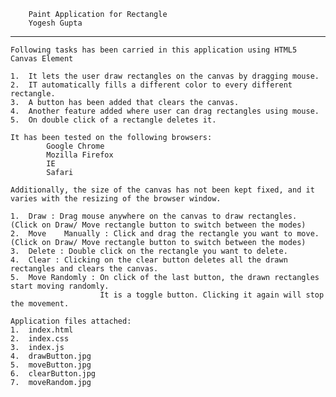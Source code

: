 
		Paint Application for Rectangle
		Yogesh Gupta
______________________________________________________________________________________________________________________________________

	Following tasks has been carried in this application using HTML5 Canvas Element

	1.	It lets the user draw rectangles on the canvas by dragging mouse.
	2.	IT automatically fills a different color to every different rectangle.
	3.	A button has been added that clears the canvas.
	4.	Another feature added where user can drag rectangles using mouse.
	5.	On double click of a rectangle deletes it.

	It has been tested on the following browsers:
			Google Chrome
			Mozilla Firefox
			IE
			Safari

	Additionally, the size of the canvas has not been kept fixed, and it varies with the resizing of the browser window.
	
	1.	Draw : Drag mouse anywhere on the canvas to draw rectangles. (Click on Draw/ Move rectangle button to switch between the modes)
	2.	Move	Manually : Click and drag the rectangle you want to move. (Click on Draw/ Move rectangle button to switch between the modes)
	3.	Delete : Double click on the rectangle you want to delete.
	4.	Clear : Clicking on the clear button deletes all the drawn rectangles and clears the canvas.
	5.	Move Randomly : On click of the last button, the drawn rectangles start moving randomly.
						It is a toggle button. Clicking it again will stop the movement.
	
	Application files attached:
	1.	index.html
	2.	index.css
	3.	index.js
	4.	drawButton.jpg
	5.	moveButton.jpg	
	6.	clearButton.jpg
	7.	moveRandom.jpg
